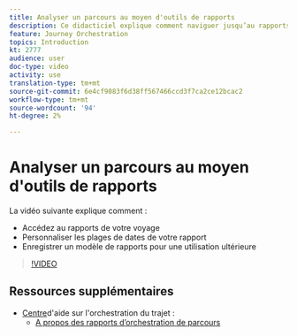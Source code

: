 ```yaml
---
title: Analyser un parcours au moyen d'outils de rapports
description: Ce didacticiel explique comment naviguer jusqu’au rapports de votre voyage, comment personnaliser des plages de dates pour votre rapport et comment enregistrer un modèle de rapports pour une utilisation ultérieure.
feature: Journey Orchestration
topics: Introduction
kt: 2777
audience: user
doc-type: video
activity: use
translation-type: tm+mt
source-git-commit: 6e4cf9083f6d38ff567466ccd3f7ca2ce12bcac2
workflow-type: tm+mt
source-wordcount: '94'
ht-degree: 2%

---
```



# Analyser un parcours au moyen d&#39;outils de rapports

La vidéo suivante explique comment :

* Accédez au rapports de votre voyage
* Personnaliser les plages de dates de votre rapport
* Enregistrer un modèle de rapports pour une utilisation ultérieure

>[!VIDEO](https://video.tv.adobe.com/v/29321?quality=12)

## Ressources supplémentaires

* [Centre](https://docs.adobe.com/content/help/en/journeys/using/journey-orchestration-home.html)d&#39;aide sur l&#39;orchestration du trajet :
   * [A propos des rapports d’orchestration de parcours](https://docs.adobe.com/content/help/en/journeys/using/journey-reports/about-journey-reports.html)
